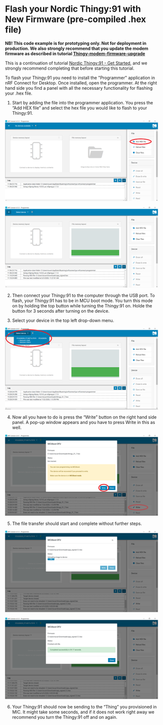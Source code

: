 # Flash your Nordic Thingy:91 with New Firmware (pre-compiled .hex file)

**NB! This code example is for prototyping only. Not for deployment in production. We also strongly recommend that you update the modem firmware as described in tutorial [Thingy-modem-firmware-upgrade](/tutorials/08-Thingy-modem-firmware-upgrade/)**

This is a continuation of tutorial [Nordic Thingy:91 - Get Started](/tutorials/thingy91-get-started/), and we strongly recommend completing that before starting this tutorial.

To flash your Thingy:91 you need to install the "Programmer" application in nRF Connect for Desktop. Once installed, open the programmer. At the right hand side you find a panel with all the necessary functionality for flashing your .hex file.

1. Start by adding the file into the programmer application. You press the “Add HEX file” and select the hex file you would like to flash to your Thingy:91.

![](https://github.com/TelenorStartIoT/tutorials/blob/master/06-thingy-flash/assets/2.1-add-hex.png)

![](https://github.com/TelenorStartIoT/tutorials/blob/master/06-thingy-flash/assets/2.2-hex-uploaded.PNG)

2. Then connect your Thingy:91 to the computer through the USB port. To flash, your Thingy:91 has to be in MCU boot mode. You turn this mode on by holding the top button while turning the Thingy:91 on. Holde the button for 3 seconds after turning on the device.

3. Select your device in the top left drop-down menu.

![](https://github.com/TelenorStartIoT/tutorials/blob/master/06-thingy-flash/assets/2.3-choose-device.PNG)

4. Now all you have to do is press the “Write” button on the right hand side panel. A pop-up window appears and you have to press Write in this as well.

![](https://github.com/TelenorStartIoT/tutorials/blob/master/06-thingy-flash/assets/2.4-write-file.PNG)

5. The file transfer should start and complete without further steps.

![](https://github.com/TelenorStartIoT/tutorials/blob/master/06-thingy-flash/assets/2.5-writing.PNG)

![](https://github.com/TelenorStartIoT/tutorials/blob/master/06-thingy-flash/assets/2.6-download-complete.PNG)

6. Your Thingy:91 should now be sending to the “Thing” you provisioned in MIC. It might take some seconds, and if it does not work right away we recommend you turn the Thingy:91 off and on again.
